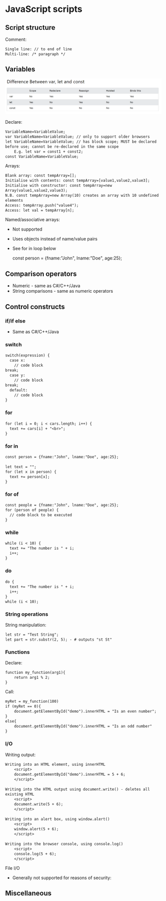 # JavaScript scripts

## Script structure
Comment:

    Single line: // to end of line
    Multi-line: /* paragraph */

## Variables

![JavaScript var, let and const](javascript_var_let_const.png)

Declare:

    VariableName=VariableValue;
    var VariableName=VariableValue; // only to support older browsers
    let VariableName=VariableValue; // has block scope; MUST be declared before use; cannot be re-declared in the same scope
		E.g. let var = const1 + const2;
    const VariableName=VariableValue;

Arrays:

    Blank array: const tempArray=[];
    Initialise with contents: const tempArray=[value1,value2,value3];
	Initialise with constructor: const tempArray=new Array(value1,value2,value3);
    N.B. const tempArray=new Array(10) creates an array with 10 undefined elements
    Access: tempArray.push("value4");
    Access: let val = tempArray[n];

Named/associative arrays:
- Not supported
- Uses objects instead of name/value pairs
- See for in loop below

    const person = {fname:"John", lname:"Doe", age:25};

## Comparison operators
- Numeric - same as C#/C++/Java
- String comparisons - same as numeric operators

## Control constructs
### if/if else
- Same as C#/C++/Java

### switch
    switch(expression) {
      case x:
    	// code block
    break;
      case y:
    	// code block
    break;
      default:
    	// code block
    }

### for
    for (let i = 0; i < cars.length; i++) {
      text += cars[i] + "<br>";
    }

### for in
    const person = {fname:"John", lname:"Doe", age:25};
    
    let text = "";
    for (let x in person) {
      text += person[x];
    }

### for of
    const people = {fname:"John", lname:"Doe", age:25};
    for (person of people) {
      // code block to be executed
    }

### while
    while (i < 10) {
      text += "The number is " + i;
      i++;
    }

### do
    do {
      text += "The number is " + i;
      i++;
    }
    while (i < 10);

### String operations
String manipulation:

    let str = "Test String";
    let part = str.substr(2, 5); - # outputs "st St"

### Functions
Declare:

    function my_function(arg1){
    	return arg1 % 2;
    }

Call:

    myRet = my_function(100)
	if (myRet == 0){
		document.getElementById("demo").innerHTML = "Is an even number";
	}
	else{
		document.getElementById("demo").innerHTML = "Is an odd number"
	}

### I/O
Writing output:

    Writing into an HTML element, using innerHTML
    	<script>
    	document.getElementById("demo").innerHTML = 5 + 6;
    	</script>
    
    Writing into the HTML output using document.write() - deletes all existing HTML
    	<script>
    	document.write(5 + 6);
    	</script>
    
    Writing into an alert box, using window.alert()
    	<script>
    	window.alert(5 + 6);
    	</script>
    
    Writing into the browser console, using console.log()
    	<script>
    	console.log(5 + 6);
    	</script>

File I/O

- Generally not supported for reasons of security:

## Miscellaneous